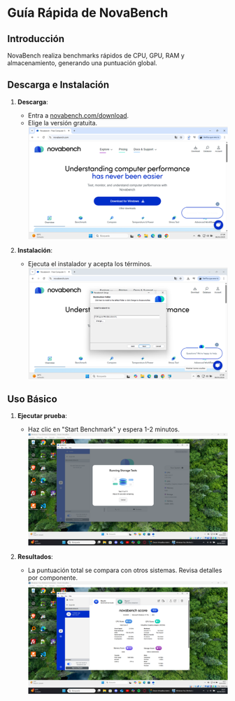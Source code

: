 # Guía Rápida de NovaBench  

## Introducción  
NovaBench realiza benchmarks rápidos de CPU, GPU, RAM y almacenamiento, generando una puntuación global.  

## Descarga e Instalación  
1. **Descarga**:  
   - Entra a [novabench.com/download](https://novabench.com/download).  
   - Elige la versión gratuita.  
   ![Captura descarga NovaBench](img/novebench.png)  

2. **Instalación**:  
   - Ejecuta el instalador y acepta los términos.
   ![Captura instalacion NovaBench](img/novebench2.png)   

## Uso Básico  
1. **Ejecutar prueba**:  
   - Haz clic en "Start Benchmark" y espera 1-2 minutos.  
   ![Captura prueba](img/novebench3.png)  

2. **Resultados**:  
   - La puntuación total se compara con otros sistemas. Revisa detalles por componente.  
   ![Captura resultados](img/novebench4.png)  

